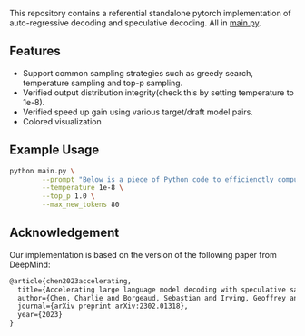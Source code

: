 This repository contains a referential standalone pytorch implementation of auto-regressive decoding and speculative decoding. All in [main.py](./main.py).
## Features
+ Support common sampling strategies such as greedy search, temperature sampling and top-p sampling.
+ Verified output distribution integrity(check this by setting temperature to 1e-8).
+ Verified speed up gain using various target/draft model pairs.
+ Colored visualization

## Example Usage
```bash
python main.py \
        --prompt "Below is a piece of Python code to efficienctly compute the n-th Fibonacci number using cache(a lookup table):\n" \
        --temperature 1e-8 \
        --top_p 1.0 \
        --max_new_tokens 80
```

## Acknowledgement
Our implementation is based on the version of the following paper from DeepMind:
```latex
@article{chen2023accelerating,
  title={Accelerating large language model decoding with speculative sampling},
  author={Chen, Charlie and Borgeaud, Sebastian and Irving, Geoffrey and Lespiau, Jean-Baptiste and Sifre, Laurent and Jumper, John},
  journal={arXiv preprint arXiv:2302.01318},
  year={2023}
}
```
